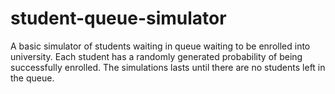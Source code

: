 # student-queue-simulator
A basic simulator of students waiting in queue waiting to be enrolled into university. Each student has a randomly generated probability of being successfully enrolled. The simulations lasts until there are no students left in the queue.
